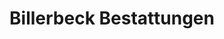 ---
title: "Billerbeck Bestattungen"
url: /bielefeld/billerbeck-bestattungen/
shop: Bestattungen
---